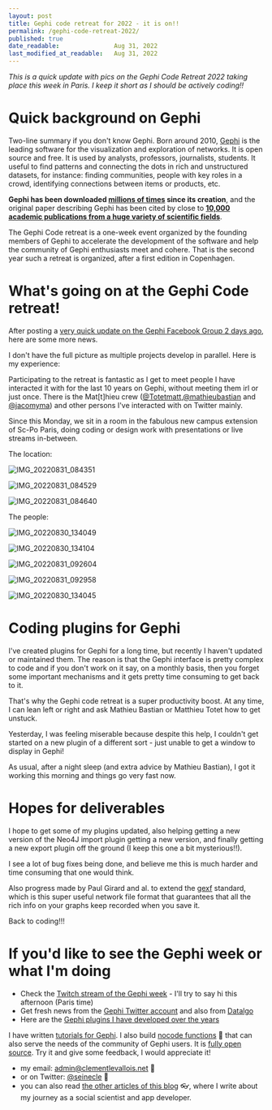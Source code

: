 ```yaml
---
layout: post
title: Gephi code retreat for 2022 - it is on!!
permalink: /gephi-code-retreat-2022/
published: true
date_readable:               Aug 31, 2022
last_modified_at_readable:   Aug 31, 2022
---
```


*This is a quick update with pics on the Gephi Code Retreat 2022 taking place this week in Paris. I keep it short as I should be actively coding!!*

# Quick background on Gephi

Two-line summary if you don't know Gephi. Born around 2010, [Gephi](https://gephi.org) is the leading software for the visualization and exploration of networks.
It is open source and free. It is used by analysts, professors, journalists, students. It useful to find patterns and connecting the dots in rich and unstructured datasets, for instance: finding communities, people with key roles in a crowd, identifying connections between items or products, etc.

**Gephi has been downloaded [millions of times](https://seinecle.github.io/gephi-tutorials/generated-html/history-en.html#_a_cumulative_downloads) since its creation**, and the original paper describing Gephi has been cited by close to **[10,000 academic publications from a huge variety of scientific fields]([https://scholar.google.fr/scholar?hl=fr&as_sdt=0%2C5&q=gephi&btnG=](https://scholar.google.fr/citations?view_op=view_citation&hl=fr&user=fEDLILQAAAAJ&citation_for_view=fEDLILQAAAAJ:u5HHmVD_uO8C))**.

The Gephi Code retreat is a one-week event organized by the founding members of Gephi to accelerate the development of the software and help the community of Gephi enthusiasts meet and cohere. That is the second year such a retreat is organized, after a first edition in Copenhagen.

# What's going on at the Gephi Code retreat!

After posting a [very quick update on the Gephi Facebook Group 2 days ago](https://www.facebook.com/groups/gephi/posts/10160869191367565/), here are some more news.

I don't have the full picture as multiple projects develop in parallel. Here is my experience:

Participating to the retreat is fantastic as I get to meet people I have interacted it with for the last 10 years on Gephi, without meeting them irl or just once.
There is the Mat[t]hieu crew ([@Totetmatt](https://twitter.com/Totetmatt),[@mathieubastian](https://twitter.com/mathieubastian) and [@jacomyma](https://twitter.com/jacomyma)) and other persons I've interacted with on Twitter mainly.

Since this Monday, we sit in a room in the fabulous new campus extension of Sc-Po Paris, doing coding or design work with presentations or live streams in-between.

The location:

![IMG_20220831_084351](https://user-images.githubusercontent.com/1244100/187644232-9c53a29d-36bd-4b77-9eb9-1c26f7167bb9.jpg)

![IMG_20220831_084529](https://user-images.githubusercontent.com/1244100/187644259-3bd4bf7c-180e-44ed-9d6c-f8e3439791d2.jpg)

![IMG_20220831_084640](https://user-images.githubusercontent.com/1244100/187644199-8761b301-e02b-49b9-91a7-105f4a5b3e3b.jpg)

The people:


![IMG_20220830_134049](https://user-images.githubusercontent.com/1244100/187646635-18ba5b9d-4f18-43c3-816f-d90c451795d2.jpg)

![IMG_20220830_134104](https://user-images.githubusercontent.com/1244100/187646658-86e35bba-f274-4307-ad59-f0a278f35c84.jpg)

![IMG_20220831_092604](https://user-images.githubusercontent.com/1244100/187646675-304ea068-eb12-4638-99dd-4c88b972a675.jpg)

![IMG_20220831_092958](https://user-images.githubusercontent.com/1244100/187646688-17a5e80c-8af6-4fe9-931e-b85aa639f0b8.jpg)

![IMG_20220830_134045](https://user-images.githubusercontent.com/1244100/187646711-46419419-d9df-4090-a176-8e0f5eecbf7d.jpg)

# Coding plugins for Gephi

I've created plugins for Gephi for a long time, but recently I haven't updated or maintained them.
The reason is that the Gephi interface is pretty complex to code and if you don't work on it say, on a monthly basis, then you forget some important mechanisms and it gets pretty time consuming to get back to it.

That's why the Gephi code retreat is a super productivity boost. At any time, I can lean left or right and ask Mathieu Bastian or Matthieu Totet how to get unstuck.

Yesterday, I was feeling miserable because despite this help, I couldn't get started on a new plugin of a different sort - just unable to get a window to display in Gephi!

As usual, after a night sleep (and extra advice by Mathieu Bastian), I got it working this morning and things go very fast now.

# Hopes for deliverables

I hope to get some of my plugins updated, also helping getting a new version of the Neo4J import plugin getting a new version, and finally getting a new export plugin off the ground (I keep this one a bit mysterious!!).

I see a lot of bug fixes being done, and believe me this is much harder and time consuming that one would think.

Also progress made by Paul Girard and al. to extend the [gexf](http://gexf.net/) standard, which is this super useful network file format that guarantees that all the rich info on your graphs keep recorded when you save it.

Back to coding!!!


# If you'd like to see the Gephi week or what I'm doing

- Check the [Twitch stream of the Gephi week](https://www.twitch.tv/datalgo) - I'll try to say hi this afternoon (Paris time)
- Get fresh news from the [Gephi Twitter account](https://twitter.com/Gephi) and also from [Datalgo](https://twitter.com/nicolasbchb)
- Here are the [Gephi plugins I have developed over the years](https://gephi.org/plugins/#/browse/search/levallois)

I have written [tutorials for Gephi](https://seinecle.github.io/gephi-tutorials/).
I also build [nocode functions](https://nocodefunctions.com) 🔎 that can also serve the needs of the community of Gephi users. It is [fully open source](https://github.com/seinecle/nocodefunctions).
Try it and give some feedback, I would appreciate it!

* my email: [admin@clementlevallois.net](mailto:admin@clementlevallois.net) 📧
* or on Twitter: [@seinecle](https://twitter.com/seinecle) 📱
* you can also read [the other articles of this blog](https://nocodefunctions.com/blog) 👓, where I write about my journey as a social scientist and app developer.
